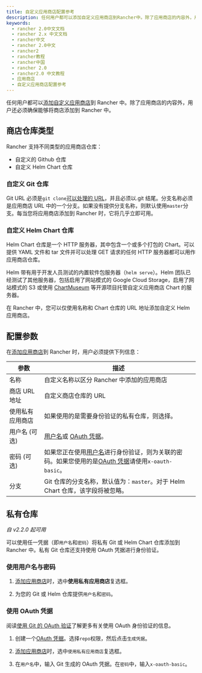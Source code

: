 ```yaml
---
title: 自定义应用商店配置参考
description: 任何用户都可以添加自定义应用商店到Rancher中。除了应用商店的内容外，用户还必须确保能够将商店添加到 Rancher 中。Rancher 支持不同类型的应用商店仓库，自定义的 Github 仓库和自定义 Helm Chart 仓库。
keywords:
  - rancher 2.0中文文档
  - rancher 2.x 中文文档
  - rancher中文
  - rancher 2.0中文
  - rancher2
  - rancher教程
  - rancher中国
  - rancher 2.0
  - rancher2.0 中文教程
  - 应用商店
  - 自定义应用商店配置参考
---
```


任何用户都可以[添加自定义应用商店](/docs/rancher2/helm-charts/legacy-catalogs/creating-apps/_index)到 Rancher 中。除了应用商店的内容外，用户还必须确保能够将商店添加到 Rancher 中。

## 商店仓库类型

Rancher 支持不同类型的应用商店仓库：

- 自定义的 Github 仓库
- 自定义 Helm Chart 仓库

### 自定义 Git 仓库

Git URL 必须是`git clone`[可以处理的 URL](https://git-scm.com/docs/git-clone#_git_urls_a_id_urls_a)，并且必须以.git 结尾。分支名称必须是应用商店 URL 中的一个分支。如果没有提供分支名称，则默认使用`master`分支。每当您将应用商店添加到 Rancher 时，它将几乎立即可用。

### 自定义 Helm Chart 仓库

Helm Chart 仓库是一个 HTTP 服务器，其中包含一个或多个打包的 Chart。可以提供 YAML 文件和 tar 文件并可以处理 GET 请求的任何 HTTP 服务器都可以用作应用商店仓库。

Helm 带有用于开发人员测试的内置软件包服务器（`helm serve`）。Helm 团队已经测试了其他服务器，包括启用了网站模式的 Google Cloud Storage，启用了网站模式的 S3 或使用 [ChartMuseum](https://github.com/helm/chartmuseum) 等开源项目托管自定义应用商店 Chart 的服务器。

在 Rancher 中，您可以仅使用名称和 Chart 仓库的 URL 地址添加自定义 Helm 应用商店。

## 配置参数

在[添加应用商店](/docs/rancher2/helm-charts/legacy-catalogs/adding-catalogs/_index)到 Rancher 时，用户必须提供下列信息：

| 参数             | 描述                                                                                                                             |
| ---------------- | -------------------------------------------------------------------------------------------------------------------------------- |
| 名称             | 自定义名称以区分 Rancher 中添加的应用商店                                                                                        |
| 商店 URL 地址    | 自定义商店仓库的 URL                                                                                                             |
| 使用私有应用商店 | 如果使用的是需要身份验证的私有仓库，则选择。                                                                                     |
| 用户名 (可选)    | [用户名](#用户名)或 [OAuth 凭据](#使用-oauth-凭据)。                                                                             |
| 密码 (可选)      | 如果您正在使用[用户名](#用户名)进行身份验证，则为关联的密码。如果您使用的是[OAuth 凭据](#使用-oauth-凭据)请使用`x-oauth-basic`。 |
| 分支             | Git 仓库的分支名称，默认值为：`master`。对于 Helm Chart 仓库，该字段将被忽略。                                                   |

## 私有仓库

_自 v2.2.0 起可用_

可以使用任一凭据（即`用户名`和`密码`）将私有 Git 或 Helm Chart 仓库添加到 Rancher 中。私有 Git 仓库还支持使用 OAuth 凭据进行身份验证。

### 使用用户名与密码

1. [添加应用商店](/docs/rancher2/helm-charts/legacy-catalogs/adding-catalogs/_index)时，选中**使用私有应用商店**复选框。

2. 为您的 Git 或 Helm 仓库提供`用户名`和`密码`。

### 使用 OAuth 凭据

阅读[使用 Git 的 OAuth 验证](https://github.blog/2012-09-21-easier-builds-and-deployments-using-git-over-https-and-oauth/)了解更多有关使用 OAuth 身份验证的信息。

1. 创建一个[OAuth 凭据](https://github.com/settings/tokens)。选择`repo`权限，然后点击`生成凭据`。

2. [添加应用商店](/docs/rancher2/helm-charts/legacy-catalogs/adding-catalogs/_index)时，选中`使用私有应用商店`复选框。

3. 在`用户名`中，输入 Git 生成的 OAuth 凭据。在`密码`中，输入`x-oauth-basic`。
